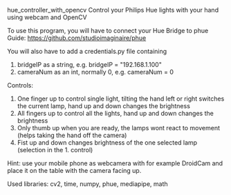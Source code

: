 hue_controller_with_opencv
Control your Philips Hue lights with your hand using webcam and OpenCV

To use this program, you will have to connect your Hue Bridge to phue
Guide: https://github.com/studioimaginaire/phue

You will also have to add a credentials.py file containing
1. bridgeIP as a string, e.g. bridgeIP = "192.168.1.100"
2. cameraNum as an int, normally 0, e.g. cameraNum = 0

Controls:
1. One finger up to control single light, tilting the hand left or right switches the current lamp, hand up and down changes the brightness
2. All fingers up to control all the lights, hand up and down changes the brightness
3. Only thumb up when you are ready, the lamps wont react to movement (helps taking the hand off the camera)
4. Fist up and down changes brightness of the one selected lamp (selection in the 1. control)

Hint: use your mobile phone as webcamera with for example DroidCam and place it on the table with the camera facing up.


Used libraries: cv2, time, numpy, phue, mediapipe, math
